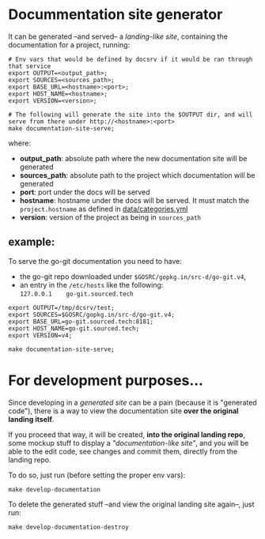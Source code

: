 # Docummentation site generator

It can be generated &ndash;and served&ndash; a _landing-like site_, containing the documentation for a project, running:

```
# Env vars that would be defined by docsrv if it would be ran through that service
export OUTPUT=<output_path>;
export SOURCES=<sources_path>;
export BASE_URL=<hostname>:<port>;
export HOST_NAME=<hostname>;
export VERSION=<version>;

# The following will generate the site into the $OUTPUT dir, and will serve from there under http://<hostname>:<port>
make documentation-site-serve;
```

where:
- **output_path**: absolute path where the new documentation site will be generated
- **sources_path**: absolute path to the project which documentation will be generated
- **port**: port under the docs will be served
- **hostname**: hostname under the docs will be served. It must match the `project.hostname` as defined in [data/categories.yml](../hugo/data/categories.yml)
- **version**: version of the project as being in `sources_path`

## example:

To serve the go-git documentation you need to have:
- the go-git repo downloaded under `$GOSRC/gopkg.in/src-d/go-git.v4`,
- an entry in the `/etc/hosts` like the following:<br />
```127.0.0.1    go-git.sourced.tech```

```
export OUTPUT=/tmp/dcsrv/test;
export SOURCES=$GOSRC/gopkg.in/src-d/go-git.v4;
export BASE_URL=go-git.sourced.tech:8181;
export HOST_NAME=go-git.sourced.tech;
export VERSION=v4;

make documentation-site-serve;
```

# For development purposes...
Since developing in a _generated site_ can be a pain (because it is "generated code"), there is a way to view the documentation site **over the original landing itself**.

If you proceed that way, it will be created, **into the original landing repo**, some mockup stuff to display a _"documentation-like site"_, and you will be able to the edit code, see changes and commit them, directly from the landing repo.

To do so, just run (before setting the proper env vars):
```
make develop-documentation
```

To delete the generated stuff &ndash;and view the original landing site again&ndash;, just run:
```
make develop-documentation-destroy
```
